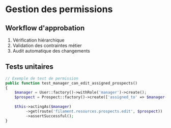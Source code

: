 # Gestion des permissions

## Workflow d'approbation
1. Vérification hiérarchique
2. Validation des contraintes métier
3. Audit automatique des changements

## Tests unitaires
```php
// Exemple de test de permission
public function test_manager_can_edit_assigned_prospects()
{
    $manager = User::factory()->withRole('manager')->create();
    $prospect = Prospect::factory()->create(['assigned_to' => $manager->id]);
    
    $this->actingAs($manager)
         ->get(route('filament.resources.prospects.edit', $prospect))
         ->assertSuccessful();
}
```
